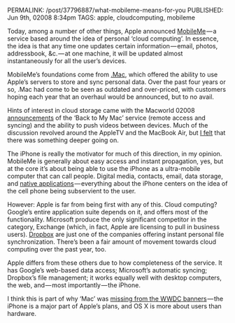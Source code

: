 PERMALINK: /post/37796887/what-mobileme-means-for-you
PUBLISHED: Jun 9th, 02008 8:34pm
TAGS: apple, cloudcomputing, mobileme

Today, among a number of other things, Apple announced [MobileMe][mm] — a
service based around the idea of personal ‘cloud computing’. In essence, the
idea is that any time one updates certain information — email, photos,
addressbook, &c. — at one machine, it will be updated almost instantaneously
for all the user’s devices.

 [mm]: http://www.apple.com/mobileme/

MobileMe’s foundations come from [.Mac][dotmac], which offered the ability to
use Apple’s servers to store and sync personal data. Over the past four years
or so, .Mac had come to be seen as outdated and over-priced, with customers
hoping each year that an overhaul would be announced, but to no avail.

Hints of interest in cloud storage came with the Macworld 02008
[announcements][mw08atv] of the ‘Back to My Mac’ service (remote access and
syncing) and the ability to push videos between devices. Much of the discussion
revolved around the Apple<abbr class="smallcaps">TV</abbr> and the MacBook Air,
but [I felt][twitcloud] that there was something deeper going on.

 [dotmac]: http://www.apple.com/dotmac/
 [mw08atv]: http://arstechnica.com/news.ars/post/20080115-apple-macworld-keynote-announcements.html
 [twitcloud]: http://twitter.com/stilist/statuses/602562272

The iPhone is really the motivator for much of this direction, in my opinion.
MobileMe is generally about easy access and instant propagation, yes, but at
the core it’s about being able to use the iPhone as a ultra-mobile computer
that can call people. Digital media, contacts, email, data storage, and
[native applications][appstore] — everything about the iPhone centers on the
idea of the cell phone being subservient to the user.

 [appstore]: http://www.apple.com/iphone/appstore/

However: Apple is far from being first with any of this. Cloud computing?
Google’s entire application suite depends on it, and offers most of the
functionality. Microsoft produce the only significant competitor in the
category, Exchange (which, in fact, Apple are licensing to pull in business
users). [Dropbox][dbox] are just one of the companies offering instant personal
file synchronization. There’s been a fair amount of movement towards cloud
computing over the past year, too.

 [dbox]: http://www.getdropbox.com/

Apple differs from these others due to how completeness of the service. It has
Google’s web-based data access; Microsoft’s automatic syncing; Dropbox’s file
management; it works equally well with desktop computers, the web, and — most
importantly — the iPhone.

I think this is part of why ‘Mac’ was [missing from the
<abbr class="smallcaps" title="World Wide Developers’ Conference">WWDC</abbr>
banners][banners] — the iPhone is a major part of Apple’s plans, and
<abbr>OS</abbr> Ⅹ is more about users than hardware.

 [banners]: http://theappleblog.com/2008/06/05/spy-shots-show-os-x-without-the-mac/ "Entry at The Apple Blog about the banners"
